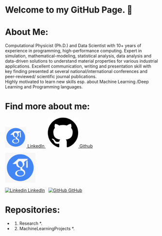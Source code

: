# Welcome to my GitHub Page. 👋

# About Me:
 Computational Physicist (Ph.D.) and Data Scientist with 10+ years of experience in programming, high-performance computing. 
 Expert in simulation, mathematical-modeling, statistical analysis, data analysis and data-driven solutions to understand 
 material properties for various industrial applications. Excellent communication, writing and presentation skill with key 
 finding presented at several national/international conferences and peer-reviewed/ scientific journal publications.<br>
 Highly motivated to learn new skills esp. about Machine Learning /Deep Learning and Programming languages.
 
# Find more about me: 


<p>
  <a href="https://www.linkedin.com/in/bishal-bhattarai/" rel="nofollow noreferrer">
    <img src="images/google.png" width = "70" alt="linkedin"> LinkedIn
  </a> &nbsp; 
  <a href="https://github.com/i-bishalb" rel="nofollow noreferrer">
    <img src="images/Github.png" width = "100" alt="github"> Github
  </a>
</p>

 <img src="images/google.png" width="100" title="Linkedin">
  

[![Linkedin](images/google.png=100x20) LinkedIn](https://www.linkedin.com/in/bishal-bhattarai/)
&nbsp;
[![GitHub](https://i.stack.imgur.com/tskMh.png) GitHub](https://github.com/i-bishalb)

 
 # Repositories:
 
 * 1. Research 
   *. 
 * 2. MachineLearningProjects
   *. 


<!--
**i-bishalb/i-bishalb** is a ✨ _special_ ✨ repository because its `README.md` (this file) appears on your GitHub profile.

Here are some ideas to get you started:

- 🔭 I’m currently working on ...
- 🌱 I’m currently learning ...
- 👯 I’m looking to collaborate on ...
- 🤔 I’m looking for help with ...
- 💬 Ask me about ...
- 📫 How to reach me: ...
- 😄 Pronouns: ...
- ⚡ Fun fact: ...
-->
